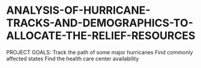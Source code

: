 # ANALYSIS-OF-HURRICANE-TRACKS-AND-DEMOGRAPHICS-TO-ALLOCATE-THE-RELIEF-RESOURCES

PROJECT GOALS:
Track the path of some major hurricanes
Find commonly affected states
Find the health care center availability 

